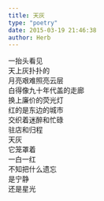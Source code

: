 ```yaml
---  
title: 天灰  
type: "poetry"  
date: 2015-03-19 21:46:38  
author: Herb  
---  
```

一抬头看见  
天上灰扑扑的  
月亮艰难照亮云层  
白得像九十年代盖的走廊  
换上廉价的荧光灯  
红的是东边的城市  
交织着迷醉和忙碌  
驻店和归程  
天灰  
它笼罩着  
一白一红  
不知把什么遗忘  
是宁静  
还是星光